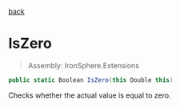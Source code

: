 ﻿

[back](/IronSphere.Extensions/DoubleExtension)

# IsZero

> Assembly: IronSphere.Extensions

```csharp
public static Boolean IsZero(this Double this)
```

Checks whether the actual value is equal to zero.

 